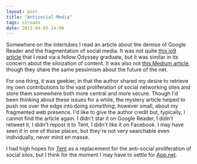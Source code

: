 ```yaml
---
layout: post
title: "Antisocial Media"
tags: streams 
date: 2013-04-05 14:06
---
```

Somewhere on the intertubes I read an article about the demise of Google Reader and the fragmentation of social media.  It was not quite [this io9 article](http://io9.com/magazines-have-finally-killed-blogs-but-in-a-way-you-461996928) that I read via a fellow Odyssey graduate, but it was similar in its concern about the siloization of content.  It was also not [this Medium article](https://medium.com/future-tech-future-market/7b1a7ddb6ffe), though they share the same pessimism about the future of the net.

For one thing, it was geekier, in that the author shared my desire to retrieve my own contributions to the vast proliferation of social networking sites and store them somewhere both more central and more secure.  Though I'd been thinking about these issues for a while, the mystery article helped to push me over the edge into doing *something*, however small, about my fragmented web presence.  I'd like to give the author credit but, typically, I cannot find the article again.  I didn't star it on Google Reader, I didn't retweet it, I didn't repost it to Tent, I didn't like it on Facebook.  I may have seen it in one of those places, but they're not very searchable even individually, never mind en masse.

I had high hopes for [Tent](https://tent.io/) as a replacement for the anti-social proliferation of social silos, but I think for the moment I may have to settle for [App.net](https://join.app.net/).



